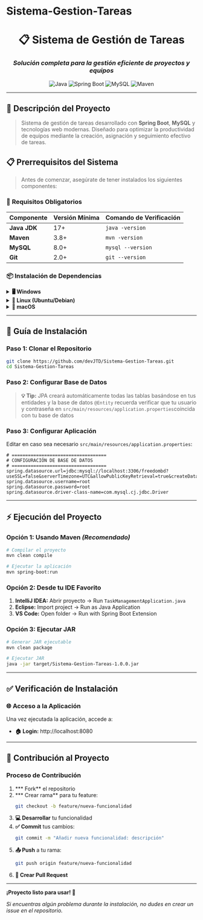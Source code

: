 
# Sistema-Gestion-Tareas

<div align="center">

# 📋 Sistema de Gestión de Tareas
### *Solución completa para la gestión eficiente de proyectos y equipos*

![Java](https://img.shields.io/badge/Java-17+-ED8B00?style=for-the-badge&logo=java&logoColor=white)
![Spring Boot](https://img.shields.io/badge/Spring%20Boot-3.2+-6DB33F?style=for-the-badge&logo=spring&logoColor=white)
![MySQL](https://img.shields.io/badge/MySQL-8.0+-4479A1?style=for-the-badge&logo=mysql&logoColor=white)
![Maven](https://img.shields.io/badge/Maven-3.8+-C71A36?style=for-the-badge&logo=apache-maven&logoColor=white)

</div>

---

## 🎯 **Descripción del Proyecto**

> Sistema de gestión de tareas desarrollado con **Spring Boot**, **MySQL** y tecnologías web modernas. Diseñado para optimizar la productividad de equipos mediante la creación, asignación y seguimiento efectivo de tareas.

## 📋 **Prerrequisitos del Sistema**

> Antes de comenzar, asegúrate de tener instalados los siguientes componentes:

### 🔧 **Requisitos Obligatorios**

| Componente | Versión Mínima | Comando de Verificación |
|------------|----------------|-------------------------|
| **Java JDK** | 17+ | `java -version` |
| **Maven** | 3.8+ | `mvn -version` |
| **MySQL** | 8.0+ | `mysql --version` |
| **Git** | 2.0+ | `git --version` |

### 📦 **Instalación de Dependencias**

<details>
<summary><b>🖥️ Windows</b></summary>

```powershell
# Instalar Java JDK 17
# Descargar desde: https://adoptium.net/

# Instalar Maven
# Descargar desde: https://maven.apache.org/download.cgi

# Instalar MySQL
# Descargar desde: https://dev.mysql.com/downloads/mysql/
```

</details>

<details>
<summary><b>🐧 Linux (Ubuntu/Debian)</b></summary>

```bash
# Actualizar repositorios
sudo apt update

# Instalar Java JDK 17
sudo apt install openjdk-17-jdk

# Instalar Maven
sudo apt install maven

# Instalar MySQL
sudo apt install mysql-server
```

</details>

<details>
<summary><b>🍎 macOS</b></summary>

```bash
# Instalar Homebrew (si no está instalado)
/bin/bash -c "$(curl -fsSL https://raw.githubusercontent.com/Homebrew/install/HEAD/install.sh)"

# Instalar Java JDK 17
brew install openjdk@17

# Instalar Maven
brew install maven

# Instalar MySQL
brew install mysql
```

</details>

---

## 🚀 **Guía de Instalación**

### **Paso 1: Clonar el Repositorio**

```bash
git clone https://github.com/devJTD/Sistema-Gestion-Tareas.git
cd Sistema-Gestion-Tareas
```

### **Paso 2: Configurar Base de Datos**

> **💡 Tip:** JPA creará automáticamente todas las tablas basándose en tus entidades y la base de datos `@Entity` recuerda verificar que tu usuario y contraseña en `src/main/resources/application.properties`coincida con tu base de datos 

### **Paso 3: Configurar Aplicación**

Editar en caso sea necesario `src/main/resources/application.properties`:

```properties
# ===================================
# CONFIGURACIÓN DE BASE DE DATOS
# ===================================
spring.datasource.url=jdbc:mysql://localhost:3306/freedombd?useSSL=false&serverTimezone=UTC&allowPublicKeyRetrieval=true&createDatabaseIfNotExist=true
spring.datasource.username=root
spring.datasource.password=root
spring.datasource.driver-class-name=com.mysql.cj.jdbc.Driver
```

---

## ⚡ **Ejecución del Proyecto**

### **Opción 1: Usando Maven** *(Recomendado)*

```bash
# Compilar el proyecto
mvn clean compile

# Ejecutar la aplicación
mvn spring-boot:run
```

### **Opción 2: Desde tu IDE Favorito**

1. **IntelliJ IDEA:** Abrir proyecto → Run `TaskManagementApplication.java`
2. **Eclipse:** Import project → Run as Java Application
3. **VS Code:** Open folder → Run with Spring Boot Extension

### **Opción 3: Ejecutar JAR**

```bash
# Generar JAR ejecutable
mvn clean package

# Ejecutar JAR
java -jar target/Sistema-Gestion-Tareas-1.0.0.jar
```

---

## ✅ **Verificación de Instalación**

### 🌐 **Acceso a la Aplicación**

Una vez ejecutada la aplicación, accede a:

- **🏠 Login:** http://localhost:8080
---

## 🤝 **Contribución al Proyecto**

### **Proceso de Contribución**

1. *** Fork** el repositorio
2. *** Crear rama** para tu feature:
   ```bash
   git checkout -b feature/nueva-funcionalidad
   ```
3. **💻 Desarrollar** tu funcionalidad
4. **✅ Commit** tus cambios:
   ```bash
   git commit -m "Añadir nueva funcionalidad: descripción"
   ```
5. **📤 Push** a tu rama:
   ```bash
   git push origin feature/nueva-funcionalidad
   ```
6. **🔄 Crear Pull Request**


---
**¡Proyecto listo para usar! 🚀**

*Si encuentras algún problema durante la instalación, no dudes en crear un issue en el repositorio.*

</div>
